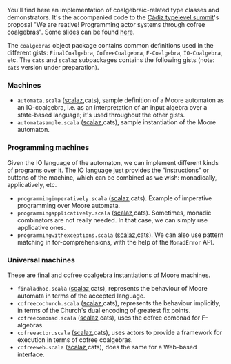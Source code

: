 You'll find here an implementation of coalgebraic-related type classes and demonstrators. It's the accompanied code to the [Cádiz typelevel summit](http://typelevel.org/event/2016-09-conf-cadiz/)'s proposal "We are reative! Programming actor systems through cofree coalgebras". Some slides can be found [here](https://docs.google.com/presentation/d/16kBjlXNtPFnNjZCx2n4ZoPypPO5eUSt1cjAI7QxnVyU/edit?usp=sharing).

The `coalgebras` object package contains common definitions used in the different gists: `FinalCoalgebra`, `CofreeCoalgebra`, `F-Coalgebra`, `IO-Coalgebra`, etc. The `cats` and `scalaz` subpackages contains the following gists (note: `cats` version under preparation).

### Machines

* `automata.scala` ([scalaz](scalaz/automata.scala),cats), sample definition of a Moore automaton as an IO-coalgebra, i.e. as an interpretation of an input algebra over a state-based language; it's used throughout the other gists.
* `automatasample.scala` ([scalaz](scalaz/automatasample.scala),cats), sample instantiation of the Moore automaton.

### Programming machines

Given the IO language of the automaton, we can implement different kinds of programs over it. The IO language just provides the "instructions" or buttons of the machine, which can be combined as we wish: monadically, applicatively, etc.

* `programmingimperatively.scala` ([scalaz](scalaz/programmingimperatively.scala),cats). Example of imperative programming over Moore automata.
* `programmingapplicatively.scala` ([scalaz](scalaz/programmingapplicatively.scala),cats). Sometimes, monadic combinators are not really needed. In that case, we can simply use applicative ones.
* `programmingwithexceptions.scala` ([scalaz](scalaz/programmingwithexceptions.scala),cats). We can also use pattern matching in for-comprehensions, with the help of the `MonadError` API.

### Universal machines

These are final and cofree coalgebra instantiations of Moore machines. 

* `finaladhoc.scala` ([scalaz](scalaz/finaladhoc.scala),cats), represents the behaviour of Moore automata in terms of the accepted language.
* `cofreecochurch.scala` ([scalaz](scalaz/cofreecochurch.scala),cats), represents the behaviour implicitly, in terms of the Church's dual encoding of greatest fix points.
* `cofreecomonad.scala` ([scalaz](scalaz/cofreecomonad.scala),cats), uses the cofree comonad for F-algebras.
* `cofreeactor.scala` ([scalaz](scalaz/cofreeactor.scala),cats), uses actors to provide a framework for execution in terms of cofree coalgebras. 
* `cofreeweb.scala` ([scalaz](scalaz/cofreeweb.scala),cats), does the same for a Web-based interface.

